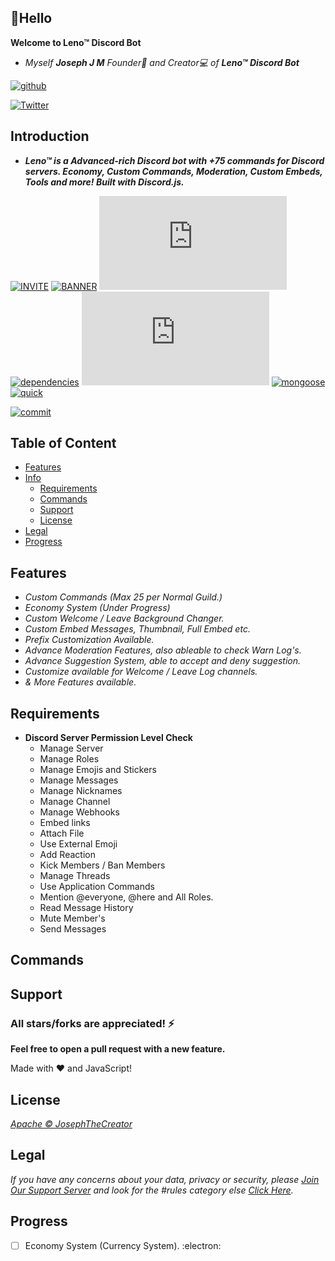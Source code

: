 ## 👋Hello

**Welcome to Leno™ Discord Bot**

- *Myself **Joseph J M** Founder👑 and Creator💻 of **Leno™ Discord Bot***

[![github](https://img.shields.io/github/followers/JosephTheCreator?style=social)](https://github.com/JosephTheCreator)

[![Twitter](https://img.shields.io/twitter/url?style=social&url=https%3A%2F%2Ftwitter.com%2Flenobotdiscord)](https://twitter.com/lenobotdiscord) 
## Introduction

- ***Leno™ is a Advanced-rich Discord bot with +75 commands for Discord servers. Economy, Custom Commands, Moderation, Custom Embeds, Tools and more! Built with Discord.js.***

[![INVITE](https://img.shields.io/badge/Invite-Leno%E2%84%A2-brightgreen)](https://discord.com/api/oauth2/authorize?client_id=860445158519341079&permissions=167441329270&redirect_uri=https%3A%2F%2Fdiscord.gg%2FqCZXvbNJ9d&response_type=code&scope=guilds.join%20bot%20applications.commands) 
[![BANNER](https://img.shields.io/badge/Join-Support%20Server-blue)](https://discord.gg/qCZXvbNJ9d)
[![license](https://img.shields.io/npm/l/discord.js)](https://www.npmjs.com/package/discord.js?source=post_page-----7b5fe27cb6fa----------------------)
[![dependencies](https://img.shields.io/hackage-deps/v/di)](https://www.npmjs.com/package/discord.js?source=post_page-----7b5fe27cb6fa----------------------) 
[![node](https://img.shields.io/node/v/discord.js)](https://www.npmjs.com/package/discord.js?source=post_page-----7b5fe27cb6fa----------------------) 
[![mongoose](https://img.shields.io/node/v/mongoose?label=Database)](https://www.npmjs.com/package/mongoose)
[![quick](https://img.shields.io/node/v/quick?label=SQL)](https://www.npmjs.com/package/quick.db)

[![commit](https://img.shields.io/github/last-commit/JosephTheCreator/lenodiscordbot)](https://github.com/JosephTheCreator) 
## Table of Content
- [Features](#features)
- [Info](docs/README.md)
  - [Requirements](#requirements)
  - [Commands](#requirements)
  - [Support](#support) 
  - [License](#license)
- [Legal](#legal)
- [Progress](#progress)
## Features

- *Custom Commands (Max 25 per Normal Guild.)*
- *Economy System (Under Progress)*
- *Custom Welcome / Leave Background Changer.*
- *Custom Embed Messages, Thumbnail, Full Embed etc.*
- *Prefix Customization Available.*
- *Advance Moderation Features, also ableable to check Warn Log's.*
- *Advance Suggestion System, able to accept and deny suggestion.*
- *Customize available for Welcome / Leave Log channels.*
- *& More Features available.*

## Requirements
- **Discord Server Permission Level Check**
  - Manage Server
  - Manage Roles
  - Manage Emojis and Stickers
  - Manage Messages
  - Manage Nicknames
  - Manage Channel
  - Manage Webhooks
  - Embed links
  - Attach File
  - Use External Emoji
  - Add Reaction
  - Kick Members / Ban Members
  - Manage Threads
  - Use Application Commands
  - Mention @everyone, @here and All Roles. 
  - Read Message History
  - Mute Member's
  - Send Messages

## Commands

## Support

### All stars/forks are appreciated! ⚡

**Feel free to open a pull request with a new feature.**

Made with ❤️ and JavaScript!

## License

*[Apache © JosephTheCreator](./LICENSE)*

## Legal

*If you have any concerns about your data, privacy or security, please [Join Our Support Server](https://discord.gg/qCZXvbNJ9d) and look for the #rules category else [Click Here]().*


## Progress

- [ ] Economy System (Currency System). :electron:
